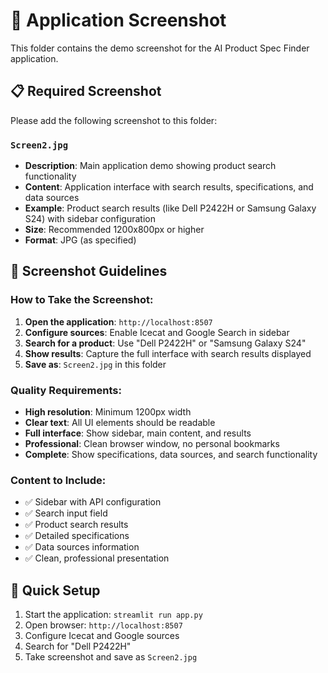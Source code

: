 # 📸 Application Screenshot

This folder contains the demo screenshot for the AI Product Spec Finder application.

## 📋 Required Screenshot

Please add the following screenshot to this folder:

### `Screen2.jpg`
- **Description**: Main application demo showing product search functionality
- **Content**: Application interface with search results, specifications, and data sources
- **Example**: Product search results (like Dell P2422H or Samsung Galaxy S24) with sidebar configuration
- **Size**: Recommended 1200x800px or higher
- **Format**: JPG (as specified)

## 📝 Screenshot Guidelines

### How to Take the Screenshot:
1. **Open the application**: `http://localhost:8507`
2. **Configure sources**: Enable Icecat and Google Search in sidebar
3. **Search for a product**: Use "Dell P2422H" or "Samsung Galaxy S24"
4. **Show results**: Capture the full interface with search results displayed
5. **Save as**: `Screen2.jpg` in this folder

### Quality Requirements:
- **High resolution**: Minimum 1200px width
- **Clear text**: All UI elements should be readable
- **Full interface**: Show sidebar, main content, and results
- **Professional**: Clean browser window, no personal bookmarks
- **Complete**: Show specifications, data sources, and search functionality

### Content to Include:
- ✅ Sidebar with API configuration
- ✅ Search input field
- ✅ Product search results
- ✅ Detailed specifications
- ✅ Data sources information
- ✅ Clean, professional presentation

## 🚀 Quick Setup

1. Start the application: `streamlit run app.py`
2. Open browser: `http://localhost:8507`
3. Configure Icecat and Google sources
4. Search for "Dell P2422H"
5. Take screenshot and save as `Screen2.jpg`
